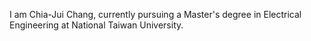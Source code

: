 I am Chia-Jui Chang, currently pursuing a Master's degree in Electrical Engineering at National Taiwan University.

